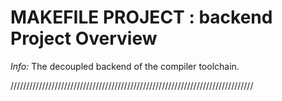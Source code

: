 #    MAKEFILE PROJECT : backend Project Overview	  #

*Info:* The decoupled backend of the compiler toolchain.




/////////////////////////////////////////////////////////////////////////////
